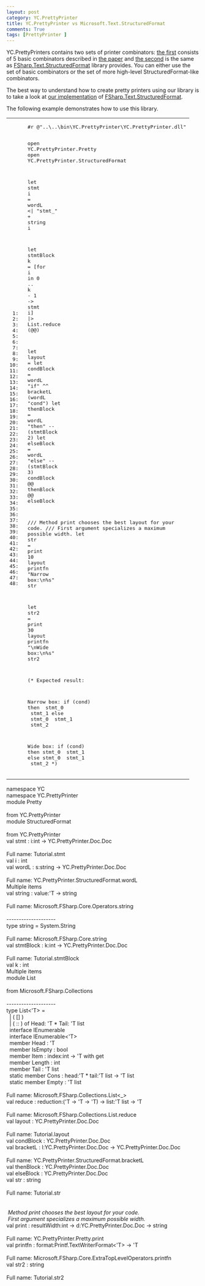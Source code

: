 ```yaml
---
layout: post
category: YC.PrettyPrinter
title: YC.PrettyPrinter vs Microsoft.Text.StructuredFormat
comments: True
tags: [PrettyPrinter ]
---
```


  <body>
    <div class="container">
      <div class="row">
        <div class="span9" id="main">

        
<p>YC.PrettyPrinters contains two sets of printer combinators: 
<a href="http://yaccconstructor.github.io/YC.PrettyPrinter/reference/yc-prettyprinter-doc-doc.html">the first</a> 
consists of 5 basic combinators described in 
<a href="http://link.springer.com/chapter/10.1007%2F978-3-662-46823-4_21">the paper</a>
and <a href="http://yaccconstructor.github.io/YC.PrettyPrinter/reference/yc-prettyprinter-structuredformat.html">the second</a> is the same as 
<a href="https://github.com/fsprojects/FSharpx.Extras/tree/master/src/FSharpx.Text.StructuredFormat">FSharp.Text.StructuredFormat</a>
library provides. You can either use the set of basic combinators or the set of more high-level StructuredFormat-like combinators.</p>

<p>The best way to understand how to create pretty printers using our library is to take a look 
at <a href="https://github.com/YaccConstructor/YC.PrettyPrinter/blob/master/src/YC.PrettyPrinter/StructuredFormat.fs">our implementation</a> of
<a href="https://github.com/fsprojects/FSharpx.Extras/tree/master/src/FSharpx.Text.StructuredFormat">FSharp.Text.StructuredFormat</a>.</p>

<p>The following example demonstrates how to use this library.</p>

<table class="pre"><tr><td class="lines"><pre class="fssnip">
<span class="l"> 1: </span>
<span class="l"> 2: </span>
<span class="l"> 3: </span>
<span class="l"> 4: </span>
<span class="l"> 5: </span>
<span class="l"> 6: </span>
<span class="l"> 7: </span>
<span class="l"> 8: </span>
<span class="l"> 9: </span>
<span class="l">10: </span>
<span class="l">11: </span>
<span class="l">12: </span>
<span class="l">13: </span>
<span class="l">14: </span>
<span class="l">15: </span>
<span class="l">16: </span>
<span class="l">17: </span>
<span class="l">18: </span>
<span class="l">19: </span>
<span class="l">20: </span>
<span class="l">21: </span>
<span class="l">22: </span>
<span class="l">23: </span>
<span class="l">24: </span>
<span class="l">25: </span>
<span class="l">26: </span>
<span class="l">27: </span>
<span class="l">28: </span>
<span class="l">29: </span>
<span class="l">30: </span>
<span class="l">31: </span>
<span class="l">32: </span>
<span class="l">33: </span>
<span class="l">34: </span>
<span class="l">35: </span>
<span class="l">36: </span>
<span class="l">37: </span>
<span class="l">38: </span>
<span class="l">39: </span>
<span class="l">40: </span>
<span class="l">41: </span>
<span class="l">42: </span>
<span class="l">43: </span>
<span class="l">44: </span>
<span class="l">45: </span>
<span class="l">46: </span>
<span class="l">47: </span>
<span class="l">48: </span>
</pre>
</td>
<td class="snippet"><pre class="fssnip">
<span class="prep">#r</span> <span class="s">@&quot;..\..\bin\YC.PrettyPrinter\YC.PrettyPrinter.dll&quot;</span>

<span class="k">open</span> <span onmouseout="hideTip(event, 'fs1', 1)" onmouseover="showTip(event, 'fs1', 1)" class="i">YC</span><span class="o">.</span><span onmouseout="hideTip(event, 'fs2', 2)" onmouseover="showTip(event, 'fs2', 2)" class="i">PrettyPrinter</span><span class="o">.</span><span onmouseout="hideTip(event, 'fs3', 3)" onmouseover="showTip(event, 'fs3', 3)" class="i">Pretty</span>
<span class="k">open</span> <span onmouseout="hideTip(event, 'fs1', 4)" onmouseover="showTip(event, 'fs1', 4)" class="i">YC</span><span class="o">.</span><span onmouseout="hideTip(event, 'fs2', 5)" onmouseover="showTip(event, 'fs2', 5)" class="i">PrettyPrinter</span><span class="o">.</span><span onmouseout="hideTip(event, 'fs4', 6)" onmouseover="showTip(event, 'fs4', 6)" class="i">StructuredFormat</span>

<span class="k">let</span> <span onmouseout="hideTip(event, 'fs5', 7)" onmouseover="showTip(event, 'fs5', 7)" class="f">stmt</span> <span onmouseout="hideTip(event, 'fs6', 8)" onmouseover="showTip(event, 'fs6', 8)" class="i">i</span> <span class="o">=</span> <span onmouseout="hideTip(event, 'fs7', 9)" onmouseover="showTip(event, 'fs7', 9)" class="f">wordL</span> <span class="o">&lt;|</span> <span class="s">&quot;stmt_&quot;</span> <span class="o">+</span> <span onmouseout="hideTip(event, 'fs8', 10)" onmouseover="showTip(event, 'fs8', 10)" class="f">string</span> <span onmouseout="hideTip(event, 'fs6', 11)" onmouseover="showTip(event, 'fs6', 11)" class="i">i</span>

<span class="k">let</span> <span onmouseout="hideTip(event, 'fs9', 12)" onmouseover="showTip(event, 'fs9', 12)" class="f">stmtBlock</span> <span onmouseout="hideTip(event, 'fs10', 13)" onmouseover="showTip(event, 'fs10', 13)" class="i">k</span> <span class="o">=</span>
    [<span class="k">for</span> <span onmouseout="hideTip(event, 'fs6', 14)" onmouseover="showTip(event, 'fs6', 14)" class="i">i</span> <span class="k">in</span> <span class="n">0</span> <span class="o">..</span> <span onmouseout="hideTip(event, 'fs10', 15)" onmouseover="showTip(event, 'fs10', 15)" class="i">k</span> <span class="o">-</span> <span class="n">1</span> <span class="k">-&gt;</span> <span onmouseout="hideTip(event, 'fs5', 16)" onmouseover="showTip(event, 'fs5', 16)" class="f">stmt</span> <span onmouseout="hideTip(event, 'fs6', 17)" onmouseover="showTip(event, 'fs6', 17)" class="i">i</span>]
    <span class="o">|&gt;</span> <span onmouseout="hideTip(event, 'fs11', 18)" onmouseover="showTip(event, 'fs11', 18)" class="t">List</span><span class="o">.</span><span onmouseout="hideTip(event, 'fs12', 19)" onmouseover="showTip(event, 'fs12', 19)" class="f">reduce</span> (<span class="o">@@</span>)

<span class="k">let</span> <span onmouseout="hideTip(event, 'fs13', 20)" onmouseover="showTip(event, 'fs13', 20)" class="i">layout</span> <span class="o">=</span>
   <span class="k">let</span> <span onmouseout="hideTip(event, 'fs14', 21)" onmouseover="showTip(event, 'fs14', 21)" class="i">condBlock</span> <span class="o">=</span> <span onmouseout="hideTip(event, 'fs7', 22)" onmouseover="showTip(event, 'fs7', 22)" class="f">wordL</span> <span class="s">&quot;if&quot;</span> <span class="o">^^</span> <span onmouseout="hideTip(event, 'fs15', 23)" onmouseover="showTip(event, 'fs15', 23)" class="f">bracketL</span> (<span onmouseout="hideTip(event, 'fs7', 24)" onmouseover="showTip(event, 'fs7', 24)" class="f">wordL</span> <span class="s">&quot;cond&quot;</span>)
   <span class="k">let</span> <span onmouseout="hideTip(event, 'fs16', 25)" onmouseover="showTip(event, 'fs16', 25)" class="i">thenBlock</span> <span class="o">=</span> <span onmouseout="hideTip(event, 'fs7', 26)" onmouseover="showTip(event, 'fs7', 26)" class="f">wordL</span> <span class="s">&quot;then&quot;</span> <span class="o">--</span> (<span onmouseout="hideTip(event, 'fs9', 27)" onmouseover="showTip(event, 'fs9', 27)" class="f">stmtBlock</span> <span class="n">2</span>)
   <span class="k">let</span> <span onmouseout="hideTip(event, 'fs17', 28)" onmouseover="showTip(event, 'fs17', 28)" class="i">elseBlock</span> <span class="o">=</span> <span onmouseout="hideTip(event, 'fs7', 29)" onmouseover="showTip(event, 'fs7', 29)" class="f">wordL</span> <span class="s">&quot;else&quot;</span> <span class="o">--</span> (<span onmouseout="hideTip(event, 'fs9', 30)" onmouseover="showTip(event, 'fs9', 30)" class="f">stmtBlock</span> <span class="n">3</span>)
   <span onmouseout="hideTip(event, 'fs14', 31)" onmouseover="showTip(event, 'fs14', 31)" class="i">condBlock</span>
   <span class="o">@@</span> <span onmouseout="hideTip(event, 'fs16', 32)" onmouseover="showTip(event, 'fs16', 32)" class="i">thenBlock</span>
   <span class="o">@@</span> <span onmouseout="hideTip(event, 'fs17', 33)" onmouseover="showTip(event, 'fs17', 33)" class="i">elseBlock</span>

<span class="c">/// Method print chooses the best layout for your code.</span>
<span class="c">/// First argument specializes a maximum possible width.</span>
<span class="k">let</span> <span onmouseout="hideTip(event, 'fs18', 34)" onmouseover="showTip(event, 'fs18', 34)" class="i">str</span> <span class="o">=</span> <span onmouseout="hideTip(event, 'fs19', 35)" onmouseover="showTip(event, 'fs19', 35)" class="f">print</span> <span class="n">10</span> <span onmouseout="hideTip(event, 'fs13', 36)" onmouseover="showTip(event, 'fs13', 36)" class="i">layout</span>
<span onmouseout="hideTip(event, 'fs20', 37)" onmouseover="showTip(event, 'fs20', 37)" class="f">printfn</span> <span class="s">&quot;Narrow box:</span><span class="e">\n</span><span class="s"></span><span class="pf">%s</span><span class="s">&quot;</span> <span onmouseout="hideTip(event, 'fs18', 38)" onmouseover="showTip(event, 'fs18', 38)" class="i">str</span>

<span class="k">let</span> <span onmouseout="hideTip(event, 'fs21', 39)" onmouseover="showTip(event, 'fs21', 39)" class="i">str2</span> <span class="o">=</span> <span onmouseout="hideTip(event, 'fs19', 40)" onmouseover="showTip(event, 'fs19', 40)" class="f">print</span> <span class="n">30</span> <span onmouseout="hideTip(event, 'fs13', 41)" onmouseover="showTip(event, 'fs13', 41)" class="i">layout</span>
<span onmouseout="hideTip(event, 'fs20', 42)" onmouseover="showTip(event, 'fs20', 42)" class="f">printfn</span> <span class="s">&quot;</span><span class="e">\n</span><span class="s">Wide box:</span><span class="e">\n</span><span class="s"></span><span class="pf">%s</span><span class="s">&quot;</span> <span onmouseout="hideTip(event, 'fs21', 43)" onmouseover="showTip(event, 'fs21', 43)" class="i">str2</span>

<span class="c">(*</span>
<span class="c">Expected result:</span>

<span class="c">Narrow box:</span>
<span class="c">if (cond)</span>
<span class="c">then</span>
<span class="c"> stmt_0</span>
<span class="c"> stmt_1</span>
<span class="c">else</span>
<span class="c"> stmt_0</span>
<span class="c"> stmt_1</span>
<span class="c"> stmt_2</span>

<span class="c">Wide box:</span>
<span class="c">if (cond)</span>
<span class="c">then stmt_0</span>
<span class="c">     stmt_1</span>
<span class="c">else stmt_0</span>
<span class="c">     stmt_1</span>
<span class="c">     stmt_2</span>
<span class="c">*)</span>
</pre>
</td>
</tr>
</table>

<div class="tip" id="fs1">namespace YC</div>
<div class="tip" id="fs2">namespace YC.PrettyPrinter</div>
<div class="tip" id="fs3">module Pretty<br /><br />from YC.PrettyPrinter</div>
<div class="tip" id="fs4">module StructuredFormat<br /><br />from YC.PrettyPrinter</div>
<div class="tip" id="fs5">val stmt : i:int -&gt; YC.PrettyPrinter.Doc.Doc<br /><br />Full name: Tutorial.stmt</div>
<div class="tip" id="fs6">val i : int</div>
<div class="tip" id="fs7">val wordL : s:string -&gt; YC.PrettyPrinter.Doc.Doc<br /><br />Full name: YC.PrettyPrinter.StructuredFormat.wordL</div>
<div class="tip" id="fs8">Multiple items<br />val string : value:&#39;T -&gt; string<br /><br />Full name: Microsoft.FSharp.Core.Operators.string<br /><br />--------------------<br />type string = System.String<br /><br />Full name: Microsoft.FSharp.Core.string</div>
<div class="tip" id="fs9">val stmtBlock : k:int -&gt; YC.PrettyPrinter.Doc.Doc<br /><br />Full name: Tutorial.stmtBlock</div>
<div class="tip" id="fs10">val k : int</div>
<div class="tip" id="fs11">Multiple items<br />module List<br /><br />from Microsoft.FSharp.Collections<br /><br />--------------------<br />type List&lt;&#39;T&gt; =<br />&#160;&#160;| ( [] )<br />&#160;&#160;| ( :: ) of Head: &#39;T * Tail: &#39;T list<br />&#160;&#160;interface IEnumerable<br />&#160;&#160;interface IEnumerable&lt;&#39;T&gt;<br />&#160;&#160;member Head : &#39;T<br />&#160;&#160;member IsEmpty : bool<br />&#160;&#160;member Item : index:int -&gt; &#39;T with get<br />&#160;&#160;member Length : int<br />&#160;&#160;member Tail : &#39;T list<br />&#160;&#160;static member Cons : head:&#39;T * tail:&#39;T list -&gt; &#39;T list<br />&#160;&#160;static member Empty : &#39;T list<br /><br />Full name: Microsoft.FSharp.Collections.List&lt;_&gt;</div>
<div class="tip" id="fs12">val reduce : reduction:(&#39;T -&gt; &#39;T -&gt; &#39;T) -&gt; list:&#39;T list -&gt; &#39;T<br /><br />Full name: Microsoft.FSharp.Collections.List.reduce</div>
<div class="tip" id="fs13">val layout : YC.PrettyPrinter.Doc.Doc<br /><br />Full name: Tutorial.layout</div>
<div class="tip" id="fs14">val condBlock : YC.PrettyPrinter.Doc.Doc</div>
<div class="tip" id="fs15">val bracketL : l:YC.PrettyPrinter.Doc.Doc -&gt; YC.PrettyPrinter.Doc.Doc<br /><br />Full name: YC.PrettyPrinter.StructuredFormat.bracketL</div>
<div class="tip" id="fs16">val thenBlock : YC.PrettyPrinter.Doc.Doc</div>
<div class="tip" id="fs17">val elseBlock : YC.PrettyPrinter.Doc.Doc</div>
<div class="tip" id="fs18">val str : string<br /><br />Full name: Tutorial.str<br /><em><br /><br />&#160;Method print chooses the best layout for your code.<br />&#160;First argument specializes a maximum possible width.</em></div>
<div class="tip" id="fs19">val print : resultWidth:int -&gt; d:YC.PrettyPrinter.Doc.Doc -&gt; string<br /><br />Full name: YC.PrettyPrinter.Pretty.print</div>
<div class="tip" id="fs20">val printfn : format:Printf.TextWriterFormat&lt;&#39;T&gt; -&gt; &#39;T<br /><br />Full name: Microsoft.FSharp.Core.ExtraTopLevelOperators.printfn</div>
<div class="tip" id="fs21">val str2 : string<br /><br />Full name: Tutorial.str2</div>
</div>
</div>
</div>
</body>

